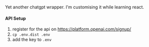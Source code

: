 Yet another chatgpt wrapper.
I'm customising it while learning react.

#### API Setup
1. register for the api on https://platform.openai.com/signup/
2. `cp .env.dist .env`
3. add the key to `.env`
